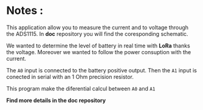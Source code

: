 # Notes :
This application allow you to measure the current and to voltage through the ADS1115. In **doc** repository you will find the coresponding schematic.  

We wanted to determine the level of battery in real time with **LoRa** thanks the voltage. Moreover we wanted to follow the power consuption with the current.  


The `A0` input is connected to the battery positive output. Then the `A1` input is conected in serial with an 1 Ohm precision resistor.  

This program make the diferential calcul between `A0` and `A1`  

**Find more details in the doc repository**

